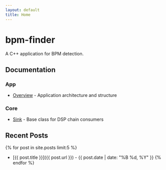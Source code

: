 ```yaml
---
layout: default
title: Home
---
```


# bpm-finder

A C++ application for BPM detection.

## Documentation

### App

- [Overview](app/overview.md) - Application architecture and structure

### Core

- [Sink](core/sink.md) - Base class for DSP chain consumers

## Recent Posts

{% for post in site.posts limit:5 %}

- [{{ post.title }}]({{ post.url }}) - {{ post.date | date: "%B %d, %Y" }}
  {% endfor %}
